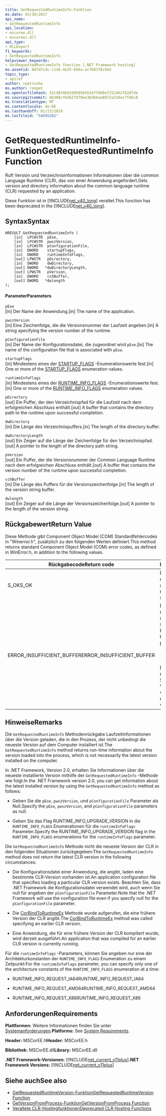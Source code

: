 ```yaml
---
title: GetRequestedRuntimeInfo-Funktion
ms.date: 03/30/2017
api_name:
- GetRequestedRuntimeInfo
api_location:
- mscoree.dll
- mscoreei.dll
api_type:
- DLLExport
f1_keywords:
- GetRequestedRuntimeInfo
helpviewer_keywords:
- GetRequestedRuntimeInfo function [.NET Framework hosting]
ms.assetid: 0dfd7cdc-c116-4e25-b56a-ac7b0378c942
topic_type:
- apiref
author: rpetrusha
ms.author: ronpet
ms.openlocfilehash: 51cd834b92dd595b5b3e7f668ef252462f4287de
ms.sourcegitcommit: 6b308cf6d627d78ee36dbbae8972a310ac7fd6c8
ms.translationtype: MT
ms.contentlocale: de-DE
ms.lasthandoff: 01/23/2019
ms.locfileid: "54695282"
---
```

# <a name="getrequestedruntimeinfo-function"></a><span data-ttu-id="435d1-102">GetRequestedRuntimeInfo-Funktion</span><span class="sxs-lookup"><span data-stu-id="435d1-102">GetRequestedRuntimeInfo Function</span></span>
<span data-ttu-id="435d1-103">Ruft Version und Verzeichnisinformationen Informationen über die common Language Runtime (CLR), das von einer Anwendung angefordert.</span><span class="sxs-lookup"><span data-stu-id="435d1-103">Gets version and directory information about the common language runtime (CLR) requested by an application.</span></span>  
  
 <span data-ttu-id="435d1-104">Diese Funktion ist in [!INCLUDE[net_v40_long](../../../../includes/net-v40-long-md.md)] veraltet.</span><span class="sxs-lookup"><span data-stu-id="435d1-104">This function has been deprecated in the [!INCLUDE[net_v40_long](../../../../includes/net-v40-long-md.md)].</span></span>  
  
## <a name="syntax"></a><span data-ttu-id="435d1-105">Syntax</span><span class="sxs-lookup"><span data-stu-id="435d1-105">Syntax</span></span>  
  
```  
HRESULT GetRequestedRuntimeInfo (  
    [in]  LPCWSTR  pExe,   
    [in]  LPCWSTR  pwszVersion,   
    [in]  LPCWSTR  pConfigurationFile,   
    [in]  DWORD    startupFlags,   
    [in]  DWORD    runtimeInfoFlags,   
    [out] LPWSTR   pDirectory,   
    [in]  DWORD    dwDirectory,   
    [out] DWORD   *dwDirectoryLength,   
    [out] LPWSTR   pVersion,   
    [in]  DWORD    cchBuffer,   
    [out] DWORD   *dwlength  
);  
```  
  
#### <a name="parameters"></a><span data-ttu-id="435d1-106">Parameter</span><span class="sxs-lookup"><span data-stu-id="435d1-106">Parameters</span></span>  
 `pExe`  
 <span data-ttu-id="435d1-107">[in] Der Name der Anwendung.</span><span class="sxs-lookup"><span data-stu-id="435d1-107">[in] The name of the application.</span></span>  
  
 `pwszVersion`  
 <span data-ttu-id="435d1-108">[in] Eine Zeichenfolge, die die Versionsnummer der Laufzeit angeben.</span><span class="sxs-lookup"><span data-stu-id="435d1-108">[in] A string specifying the version number of the runtime.</span></span>  
  
 `pConfigurationFile`  
 <span data-ttu-id="435d1-109">[in] Der Name der Konfigurationsdatei, die zugeordnet wird `pExe`.</span><span class="sxs-lookup"><span data-stu-id="435d1-109">[in] The name of the configuration file that is associated with `pExe`.</span></span>  
  
 `startupFlags`  
 <span data-ttu-id="435d1-110">[in] Mindestens eines der [STARTUP_FLAGS](../../../../docs/framework/unmanaged-api/hosting/startup-flags-enumeration.md) -Enumerationswerte fest.</span><span class="sxs-lookup"><span data-stu-id="435d1-110">[in] One or more of the [STARTUP_FLAGS](../../../../docs/framework/unmanaged-api/hosting/startup-flags-enumeration.md) enumeration values.</span></span>  
  
 `runtimeInfoFlags`  
 <span data-ttu-id="435d1-111">[in] Mindestens eines der [RUNTIME_INFO_FLAGS](../../../../docs/framework/unmanaged-api/hosting/runtime-info-flags-enumeration.md) -Enumerationswerte fest.</span><span class="sxs-lookup"><span data-stu-id="435d1-111">[in] One or more of the [RUNTIME_INFO_FLAGS](../../../../docs/framework/unmanaged-api/hosting/runtime-info-flags-enumeration.md) enumeration values.</span></span>  
  
 `pDirectory`  
 <span data-ttu-id="435d1-112">[out] Ein Puffer, der den Verzeichnispfad für die Laufzeit nach dem erfolgreichen Abschluss enthält.</span><span class="sxs-lookup"><span data-stu-id="435d1-112">[out] A buffer that contains the directory path to the runtime upon successful completion.</span></span>  
  
 `dwDirectory`  
 <span data-ttu-id="435d1-113">[in] Die Länge des Verzeichnispuffers.</span><span class="sxs-lookup"><span data-stu-id="435d1-113">[in] The length of the directory buffer.</span></span>  
  
 `dwDirectoryLength`  
 <span data-ttu-id="435d1-114">[out] Ein Zeiger auf die Länge der Zeichenfolge für den Verzeichnispfad.</span><span class="sxs-lookup"><span data-stu-id="435d1-114">[out] A pointer to the length of the directory path string.</span></span>  
  
 `pVersion`  
 <span data-ttu-id="435d1-115">[out] Ein Puffer, der die Versionsnummer der Common Language Runtime nach dem erfolgreichen Abschluss enthält.</span><span class="sxs-lookup"><span data-stu-id="435d1-115">[out] A buffer that contains the version number of the runtime upon successful completion.</span></span>  
  
 `cchBuffer`  
 <span data-ttu-id="435d1-116">[in] Die Länge des Puffers für die Versionszeichenfolge.</span><span class="sxs-lookup"><span data-stu-id="435d1-116">[in] The length of the version string buffer.</span></span>  
  
 `dwlength`  
 <span data-ttu-id="435d1-117">[out] Ein Zeiger auf die Länge der Versionszeichenfolge.</span><span class="sxs-lookup"><span data-stu-id="435d1-117">[out] A pointer to the length of the version string.</span></span>  
  
## <a name="return-value"></a><span data-ttu-id="435d1-118">Rückgabewert</span><span class="sxs-lookup"><span data-stu-id="435d1-118">Return Value</span></span>  
 <span data-ttu-id="435d1-119">Diese Methode gibt Component Object Model (COM) Standardfehlercodes in "Winerror.h", zusätzlich zu den folgenden Werten definiert.</span><span class="sxs-lookup"><span data-stu-id="435d1-119">This method returns standard Component Object Model (COM) error codes, as defined in WinError.h, in addition to the following values.</span></span>  
  
|<span data-ttu-id="435d1-120">Rückgabecode</span><span class="sxs-lookup"><span data-stu-id="435d1-120">Return code</span></span>|<span data-ttu-id="435d1-121">Beschreibung</span><span class="sxs-lookup"><span data-stu-id="435d1-121">Description</span></span>|  
|-----------------|-----------------|  
|<span data-ttu-id="435d1-122">S_OK</span><span class="sxs-lookup"><span data-stu-id="435d1-122">S_OK</span></span>|<span data-ttu-id="435d1-123">Die Methode wurde erfolgreich abgeschlossen.</span><span class="sxs-lookup"><span data-stu-id="435d1-123">The method completed successfully.</span></span>|  
|<span data-ttu-id="435d1-124">ERROR_INSUFFICIENT_BUFFER</span><span class="sxs-lookup"><span data-stu-id="435d1-124">ERROR_INSUFFICIENT_BUFFER</span></span>|<span data-ttu-id="435d1-125">Der Directory-Puffer ist nicht groß genug ist, um den Verzeichnispfad zu speichern.</span><span class="sxs-lookup"><span data-stu-id="435d1-125">The directory buffer is not large enough to store the directory path.</span></span><br /><br /> <span data-ttu-id="435d1-126">- oder -</span><span class="sxs-lookup"><span data-stu-id="435d1-126">- or -</span></span><br /><br /> <span data-ttu-id="435d1-127">Die Version-Puffer ist nicht groß genug zum Speichern der Versionszeichenfolge.</span><span class="sxs-lookup"><span data-stu-id="435d1-127">The version buffer is not large enough to store the version string.</span></span>|  
  
## <a name="remarks"></a><span data-ttu-id="435d1-128">Hinweise</span><span class="sxs-lookup"><span data-stu-id="435d1-128">Remarks</span></span>  
 <span data-ttu-id="435d1-129">Die `GetRequestedRuntimeInfo` Methodenrückgabe Laufzeitinformationen über die Version geladen, die in den Prozess, der nicht unbedingt die neueste Version auf dem Computer installiert ist.</span><span class="sxs-lookup"><span data-stu-id="435d1-129">The `GetRequestedRuntimeInfo` method returns run-time information about the version loaded into the process, which is not necessarily the latest version installed on the computer.</span></span>  
  
 <span data-ttu-id="435d1-130">In .NET Framework, Version 2.0, erhalten Sie Informationen über die neueste installierte Version mithilfe der `GetRequestedRuntimeInfo` -Methode wie folgt:</span><span class="sxs-lookup"><span data-stu-id="435d1-130">In the .NET Framework version 2.0, you can get information about the latest installed version by using the `GetRequestedRuntimeInfo` method as follows:</span></span>  
  
-   <span data-ttu-id="435d1-131">Geben Sie die `pExe`, `pwszVersion`, und `pConfigurationFile` Parameter als Null.</span><span class="sxs-lookup"><span data-stu-id="435d1-131">Specify the `pExe`, `pwszVersion`, and `pConfigurationFile` parameters as null.</span></span>  
  
-   <span data-ttu-id="435d1-132">Geben Sie das Flag RUNTIME_INFO_UPGRADE_VERSION in die `RUNTIME_INFO_FLAGS` Enumerationen für die `runtimeInfoFlags` Parameter.</span><span class="sxs-lookup"><span data-stu-id="435d1-132">Specify the RUNTIME_INFO_UPGRADE_VERSION flag in the `RUNTIME_INFO_FLAGS` enumerations for the `runtimeInfoFlags` parameter.</span></span>  
  
 <span data-ttu-id="435d1-133">Die `GetRequestedRuntimeInfo` Methode nicht die neueste Version der CLR in den folgenden Situationen zurückgegeben:</span><span class="sxs-lookup"><span data-stu-id="435d1-133">The `GetRequestedRuntimeInfo` method does not return the latest CLR version in the following circumstances:</span></span>  
  
-   <span data-ttu-id="435d1-134">Die Konfigurationsdatei einer Anwendung, die angibt, laden eine bestimmte CLR-Version vorhanden ist.</span><span class="sxs-lookup"><span data-stu-id="435d1-134">An application configuration file that specifies loading a particular CLR version exists.</span></span> <span data-ttu-id="435d1-135">Beachten Sie, dass .NET Framework die Konfigurationsdatei verwendet wird, auch wenn Sie null für angeben der `pConfigurationFile` Parameter.</span><span class="sxs-lookup"><span data-stu-id="435d1-135">Note that the .NET Framework will use the configuration file even if you specify null for the `pConfigurationFile` parameter.</span></span>  
  
-   <span data-ttu-id="435d1-136">Die [CorBindToRuntimeEx](../../../../docs/framework/unmanaged-api/hosting/corbindtoruntimeex-function.md) Methode wurde aufgerufen, die eine frühere Version der CLR angibt.</span><span class="sxs-lookup"><span data-stu-id="435d1-136">The [CorBindToRuntimeEx](../../../../docs/framework/unmanaged-api/hosting/corbindtoruntimeex-function.md) method was called specifying an earlier CLR version.</span></span>  
  
-   <span data-ttu-id="435d1-137">Eine Anwendung, die für eine frühere Version der CLR kompiliert wurde, wird derzeit ausgeführt.</span><span class="sxs-lookup"><span data-stu-id="435d1-137">An application that was compiled for an earlier CLR version is currently running.</span></span>  
  
 <span data-ttu-id="435d1-138">Für die `runtimeInfoFlags` -Parameters, können Sie angeben nur eine der Architekturkonstanten der `RUNTIME_INFO_FLAGS` Enumeration zu einem Zeitpunkt:</span><span class="sxs-lookup"><span data-stu-id="435d1-138">For the `runtimeInfoFlags` parameter, you can specify only one of the architecture constants of the `RUNTIME_INFO_FLAGS` enumeration at a time:</span></span>  
  
-   <span data-ttu-id="435d1-139">RUNTIME_INFO_REQUEST_IA64</span><span class="sxs-lookup"><span data-stu-id="435d1-139">RUNTIME_INFO_REQUEST_IA64</span></span>  
  
-   <span data-ttu-id="435d1-140">RUNTIME_INFO_REQUEST_AMD64</span><span class="sxs-lookup"><span data-stu-id="435d1-140">RUNTIME_INFO_REQUEST_AMD64</span></span>  
  
-   <span data-ttu-id="435d1-141">RUNTIME_INFO_REQUEST_X86</span><span class="sxs-lookup"><span data-stu-id="435d1-141">RUNTIME_INFO_REQUEST_X86</span></span>  
  
## <a name="requirements"></a><span data-ttu-id="435d1-142">Anforderungen</span><span class="sxs-lookup"><span data-stu-id="435d1-142">Requirements</span></span>  
 <span data-ttu-id="435d1-143">**Plattformen:** Weitere Informationen finden Sie unter [Systemanforderungen](../../../../docs/framework/get-started/system-requirements.md).</span><span class="sxs-lookup"><span data-stu-id="435d1-143">**Platforms:** See [System Requirements](../../../../docs/framework/get-started/system-requirements.md).</span></span>  
  
 <span data-ttu-id="435d1-144">**Header:** MSCorEE.h</span><span class="sxs-lookup"><span data-stu-id="435d1-144">**Header:** MSCorEE.h</span></span>  
  
 <span data-ttu-id="435d1-145">**Bibliothek:** MSCorEE.dll</span><span class="sxs-lookup"><span data-stu-id="435d1-145">**Library:** MSCorEE.dll</span></span>  
  
 <span data-ttu-id="435d1-146">**.NET Framework-Versionen:** [!INCLUDE[net_current_v11plus](../../../../includes/net-current-v11plus-md.md)]</span><span class="sxs-lookup"><span data-stu-id="435d1-146">**.NET Framework Versions:** [!INCLUDE[net_current_v11plus](../../../../includes/net-current-v11plus-md.md)]</span></span>  
  
## <a name="see-also"></a><span data-ttu-id="435d1-147">Siehe auch</span><span class="sxs-lookup"><span data-stu-id="435d1-147">See also</span></span>
- [<span data-ttu-id="435d1-148">GetRequestedRuntimeVersion-Funktion</span><span class="sxs-lookup"><span data-stu-id="435d1-148">GetRequestedRuntimeVersion Function</span></span>](../../../../docs/framework/unmanaged-api/hosting/getrequestedruntimeversion-function.md)
- [<span data-ttu-id="435d1-149">GetVersionFromProcess-Funktion</span><span class="sxs-lookup"><span data-stu-id="435d1-149">GetVersionFromProcess Function</span></span>](../../../../docs/framework/unmanaged-api/hosting/getversionfromprocess-function.md)
- [<span data-ttu-id="435d1-150">Veraltete CLR-Hostingfunktionen</span><span class="sxs-lookup"><span data-stu-id="435d1-150">Deprecated CLR Hosting Functions</span></span>](../../../../docs/framework/unmanaged-api/hosting/deprecated-clr-hosting-functions.md)
